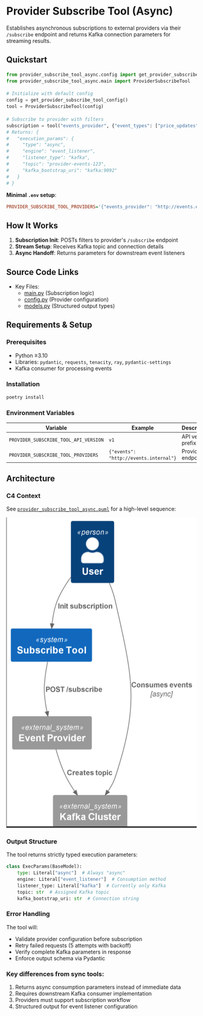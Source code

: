 # Provider Subscribe Tool (Async)

Establishes asynchronous subscriptions to external providers via their `/subscribe` endpoint and returns Kafka connection parameters for streaming results.

## Quickstart

```python
from provider_subscribe_tool_async.config import get_provider_subscribe_tool_config
from provider_subscribe_tool_async.main import ProviderSubscribeTool

# Initialize with default config
config = get_provider_subscribe_tool_config()
tool = ProviderSubscribeTool(config)

# Subscribe to provider with filters
subscription = tool("events_provider", {"event_types": ["price_updates"]})
# Returns: {
#   "execution_params": {
#     "type": "async",
#     "engine": "event_listener",
#     "listener_type": "kafka",
#     "topic": "provider-events-123",
#     "kafka_bootstrap_uri": "kafka:9092"
#   }
# }
```

**Minimal `.env` setup**:
```ini
PROVIDER_SUBSCRIBE_TOOL_PROVIDERS='{"events_provider": "http://events.example.com"}'
```

## How It Works

1. **Subscription Init**: POSTs filters to provider's `/subscribe` endpoint
2. **Stream Setup**: Receives Kafka topic and connection details
3. **Async Handoff**: Returns parameters for downstream event listeners


## Source Code Links
- Key Files:
  - [main.py](https://github.com/prxs-ai/praxis-tool-examples/blob/main/tools/provider-subscribe-tool-async/src/provider_subscribe_tool_async/main.py) (Subscription logic)
  - [config.py](https://github.com/prxs-ai/praxis-tool-examples/blob/main/tools/provider-subscribe-tool-async/src/provider_subscribe_tool_async/config.py) (Provider configuration)
  - [models.py](https://github.com/prxs-ai/praxis-tool-examples/blob/main/tools/provider-subscribe-tool-async/src/provider_subscribe_tool_async/models.py) (Structured output types)

## Requirements & Setup

### Prerequisites
- Python ≥3.10
- Libraries: `pydantic`, `requests`, `tenacity`, `ray`, `pydantic-settings`
- Kafka consumer for processing events

### Installation
```bash
poetry install
```

### Environment Variables
| Variable | Example | Description |
|----------|---------|-------------|
| `PROVIDER_SUBSCRIBE_TOOL_API_VERSION` | `v1` | API version prefix |
| `PROVIDER_SUBSCRIBE_TOOL_PROVIDERS` | `{"events": "http://events.internal"}` | Provider endpoints |

## Architecture

### C4 Context
See [`provider_subscribe_tool_async.puml`](images/diagrams/provider_subscribe_tool_async/provider_subscribe_tool_async.puml) for a high-level sequence:

![provider_subscribe_tool_async.png](images/diagrams/provider_subscribe_tool_async/provider_subscribe_tool_async.png)

### Output Structure
The tool returns strictly typed execution parameters:
```python
class ExecParams(BaseModel):
    type: Literal["async"]  # Always "async"
    engine: Literal["event_listener"]  # Consumption method
    listener_type: Literal["kafka"]  # Currently only Kafka
    topic: str  # Assigned Kafka topic
    kafka_bootstrap_uri: str  # Connection string
```

### Error Handling
The tool will:
- Validate provider configuration before subscription
- Retry failed requests (5 attempts with backoff)
- Verify complete Kafka parameters in response
- Enforce output schema via Pydantic


### Key differences from sync tools:
1. Returns async consumption parameters instead of immediate data
2. Requires downstream Kafka consumer implementation
3. Providers must support subscription workflow
4. Structured output for event listener configuration
